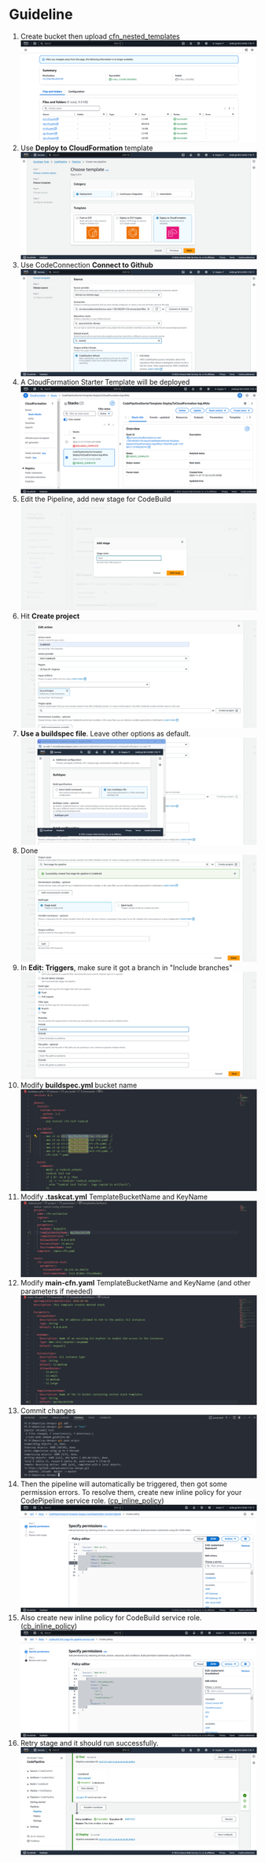 # Guideline
1. Create bucket then upload [cfn_nested_templates](./infras/aws/cfn_nested_templates/)
![](./docs/assets/g1.png)
2. Use **Deploy to CloudFormation** template
![](./docs/assets/g2.png)
3. Use CodeConnection **Connect to Github**
![](./docs/assets/g3.png)
4. A CloudFormation Starter Template will be deployed
![](./docs/assets/g4.png)
5. Edit the Pipeline, add new stage for CodeBuild
![](./docs/assets/g5.png)
6. Hit **Create project**
![](./docs/assets/g6.png)
7. **Use a buildspec file**. Leave other options as default.
![](./docs/assets/g7.png)
8. Done
![](./docs/assets/g8.png)
9. In **Edit: Triggers**, make sure it got a branch in "Include branches"
![](./docs/assets/g9.png)
10. Modify **buildspec.yml** bucket name
![](./docs/assets/g10.png)
11. Modify **.taskcat.yml** TemplateBucketName and KeyName
![](./docs/assets/g11.png)
12. Modify **main-cfn.yaml** TemplateBucketName and KeyName (and other parameters if needed)
![](./docs/assets/g12.png)
13. Commit changes
![](./docs/assets/g13.png)
14. Then the pipeline will automatically be triggered, then got some permission errors. To resolve them, create new inline policy for your CodePipeline service role. ([cp_inline_policy](./infras/aws/code_pipeline/cp_inline_policy.json))
![](./docs/assets/g14.png)
15. Also create new inline policy for CodeBuild service role. ([cb_inline_policy](./infras/aws/code_build/cb_inline_policy.json))
![](./docs/assets/g15.png)
16. Retry stage and it should run successfully.
![](./docs/assets/g16.png)